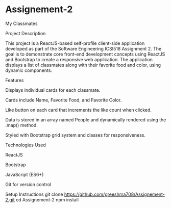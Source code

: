 # Assignement-2
My Classmates

Project Description

This project is a ReactJS-based self-profile client-side application developed as part of the Software Engineering ICSI518 Assignment 2. The goal is to demonstrate core front-end development concepts using ReactJS and Bootstrap to create a responsive web application. The application displays a list of classmates along with their favorite food and color, using dynamic components.

Features

Displays individual cards for each classmate.

Cards include Name, Favorite Food, and Favorite Color.

Like button on each card that increments the like count when clicked.

Data is stored in an array named People and dynamically rendered using the .map() method.

Styled with Bootstrap grid system and classes for responsiveness.

Technologies Used

ReactJS

Bootstrap

JavaScript (ES6+)

Git for version control

Setup Instructions
git clone https://github.com/greeshma708/Assignement-2.git
cd Assignement-2
npm install
